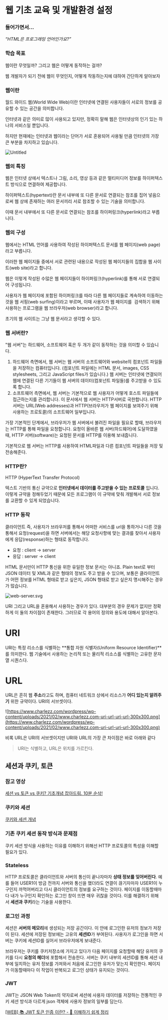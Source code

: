 # 웹 기초 교육 및 개발환경 설정

### 들어가면서…

*“HTML은 프로그래밍 언어인가요?”*

### 학습 목표

웹이란 무엇일까? 그리고 웹은 어떻게 동작하는 걸까?

웹 개발자가 되기 전에 웹이 무엇인지, 어떻게 작동하는지에 대하여 간단하게 알아보자

### 웹이란

월드 와이드 웹(World Wide Web)이란 인터넷에 연결된 사용자들이 서로의 정보를 공유할 수 있는 공간을 의미합니다.

인터넷과 같은 의미로 많이 사용되고 있지만, 정확히 말해 웹은 인터넷상의 인기 있는 하나의 서비스일 뿐입니다.

하지만 현재에는 인터넷과 웹이라는 단어가 서로 혼용되어 사용될 만큼 인터넷의 가장 큰 부분을 차지하고 있습니다.

![Untitled](https://s3-us-west-2.amazonaws.com/secure.notion-static.com/5f053ec2-ac97-4213-ab5e-5756b4a2c6ce/Untitled.png)

### 웹의 특징

웹은 인터넷 상에서 텍스트나 그림, 소리, 영상 등과 같은 멀티미디어 정보를 하이퍼텍스트 방식으로 연결하여 제공합니다.

하이퍼텍스트(hypertext)란 문서 내부에 또 다른 문서로 연결되는 참조를 집어 넣음으로써 웹 상에 존재하는 여러 문서끼리 서로 참조할 수 있는 기술을 의미합니다.

이때 문서 내부에서 또 다른 문서로 연결되는 참조를 하이퍼링크(hyperlink)라고 부릅니다.

### 웹의 구성

웹에서는 HTML 언어를 사용하여 작성된 하이퍼텍스트 문서를 웹 페이지(web page)라고 부릅니다.

이러한 웹 페이지들 중에서 서로 관련된 내용으로 작성된 웹 페이지들의 집합을 웹 사이트(web site)라고 합니다.

웹은 이렇게 작성된 수많은 웹 페이지들이 하이퍼링크(hyperlink)를 통해 서로 연결되어 구성됩니다.

사용자가 웹 페이지에 포함된 하이퍼링크를 따라 다른 웹 페이지들로 계속하여 이동하는 것을 웹 서핑(web surfing)이라고 부르며, 이때 사용자가 웹 페이지를  검색하기 위해 사용하는 프로그램을 웹 브라우저(web browser)라고 합니다.

초기의 웹 사이트는 그냥 웹 문서라고 생각할 수 있다.

### 웹 서버란?

"웹 서버"는 하드웨어, 소프트웨어 혹은 두 개가 같이 동작하는 것을 의미할 수 있습니다.

1. 하드웨어 측면에서, 웹 서버는 웹 서버의 소프트웨어와 website의 컴포넌트 파일들을 저장하는 컴퓨터입니다. (컴포넌트 파일에는 HTML 문서, images, CSS stylesheets, 그리고 JavaScript files가 있습니다.) 웹 서버는 인터넷에 연결되어 웹에 연결된 다른 기기들이 웹 서버의 데이터(컴포넌트 파일들)를 주고받을 수 있도록 합니다.
2. 소프트웨어 측면에서, 웹 서버는 기본적으로 웹 사용자가 어떻게 호스트 파일들에 접근하는지를 관리합니다. 이 문서에서 웹 서버는 HTTP서버로 국한합니다. HTTP 서버는 URL(Web addresses)과 HTTP(브라우저가 웹 페이지를 보여주기 위해 사용하는 프로토콜)의 소프트웨어 일부입니다.

가장 기본적인 단계에서, 브라우저가 웹 서버에서 불려진 파일을 필요로 할때, 브라우저는 HTTP를 통해 파일을 요청합니다. 요청이 올바른 웹 서버(하드웨어)에 도달하였을 때, HTTP 서버(software)는 요청된 문서를 HTTP를 이용해 보내줍니다.

기본적으로 웹 서버는 HTTP를 사용하여 HTML파일과 다른 컴포넌트 파일들을 저장 및 전송해준다.

### HTTP란?

HTTP (HyperText Transfer Protocol)

텍스트 기반의 통신 규약으로 **인터넷에서 데이터를 주고받을 수 있는 프로토콜** 입니다. 이렇게 규약을 정해두었기 때문에 모든 프로그램이 이 규약에 맞춰 개발해서 서로 정보를 교환할 수 있게 되었습니다.

### HTTP 동작

클라이언트 즉, 사용자가 브라우저를 통해서 어떠한 서비스를 url을 통하거나 다른 것을 통해서 요청(request)을 하면 서버에서는 해당 요청사항에 맞는 결과를 찾아서 사용자에게 응답(response)하는 형태로 동작합니다.

- 요청 : client -> server
- 응답 : server -> client

HTML 문서만이 HTTP 통신을 위한 유일한 정보 문서는 아니죠. Plain text로 부터 JSON 데이터 및 XML과 같은 형태의 정보도 주고 받을 수 있으며, 보통은 클라이언트가 어떤 정보를 HTML 형태로 받고 싶은지, JSON 형태로 받고 싶은지 명시해주는 경우가 많습니다.

![web-server.svg](https://s3-us-west-2.amazonaws.com/secure.notion-static.com/cf93a02e-eef6-4fd8-a058-be05daf53692/web-server.svg)

URI 그리고 URL을 혼용해서 사용하는 경우가 있다. 대부분의 경우 문제가 없지만 정확하게 이 둘의 차이점이 존재한다. 그러므로 각 용어의 정의와 용도에 대해서 알아본다.

# **URI**

URI는 특정 리소스를 식별하는 **통합 자원 식별자(Uniform Resource Identifier)**를 의미한다. 웹 기술에서 사용하는 논리적 또는 물리적 리소스를 식별하는 고유한 문자열 시퀀스다.

# **URL**

URL은 흔히 웹 **주소**라고도 하며, 컴퓨터 네트워크 상에서 리소스가 **어디 있는지 알려주기** 위한 규약이다. URI의 서브셋이다.

![https://www.charlezz.com/wordpress/wp-content/uploads/2021/02/www.charlezz.com-uri-url-uri-url-300x300.png](https://www.charlezz.com/wordpress/wp-content/uploads/2021/02/www.charlezz.com-uri-url-uri-url-300x300.png)

비록 URL은 URI의 서브셋이지만 URI와 URL의 가장 큰 차이점은 바로 아래와 같다

> URI는 식별하고, URL은 위치를 가르킨다.
>

## 세션과 쿠키, 토큰

### 참고 영상

[세션 vs 토큰 vs 쿠키? 기초개념 잡아드림. 10분 순삭!](https://www.youtube.com/watch?v=tosLBcAX1vk)

### 쿠키와 세션

[쿠키와 세션 개념](https://interconnection.tistory.com/74)

### 기존 쿠키 세션 동작 방식과 문제점

쿠키 세션 방식을 사용하는 이유를 이해하기 위해선 HTTP 프로토콜의 특성을 이해할 필요가 있다.

### Stateless

HTTP 프로토콜은 클라이언트와 서버의 통신이 끝나자마자 **상태 정보를 잊어버린다**. 예를 들어 USER1이 방금 전까지 서버와 통신을 했더라도 연결이 끊기자마자 USER1이 누구인지 까먹어버리고 다시 클라이언트의 정보를 요구하는 것이다. 페이지를 이동할때마다 내가 누구인지 확인하는 로그인 창이 뜨면 매우 귀찮을 것이다. 이를 해결하기 위해서 **세션과 쿠키**라는 기술을 사용한다.

### 로그인 과정

세션은 **서버의 메모리**에 생성되는 저장 공간이다. 이 안에 로그인한 유저의 정보가 저장이 된다. 세션에 저장된 정보에는 고유의 **세션ID**가 부여된다. 사용자가 로그인을 하면 서버는 쿠키에 세션ID를 실어서 브라우저에게 보내준다.

브라우저는 쿠키를 쿠키저장소에 가지고 있다가 다음 페이지를 요청할때 해당 유저의 쿠키를 다시 **요청의 헤더**에 포함해서 전송한다. 서버는 쿠키 내부의 세션ID를 통해 세션 내부에 일치하는 유저 정보를 가져와서 처음에 로그인한 유저가 맞는지 확인한다. 페이지가 이동할때마다 이 작업이 반복되고 로그인 상태가 유지되는 것이다.

### JWT

JWT는 JSON Web Token의 약자로써 세션에 사용자 데이터를 저장하는 전통적인 쿠키 세션 방식과 다르게 json 객체에 사용자 정보의 일부를 담는다.

[[WEB] 📚 JWT 토큰 인증 이란? - 💯 이해하기 쉽게 정리](https://inpa.tistory.com/entry/WEB-📚-JWTjson-web-token-란-💯-정리)
